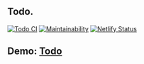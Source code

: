## Todo.

[![Todo CI](../../actions/workflows/todo.yml/badge.svg)](../../actions/workflows/todo.yml) [![Maintainability](https://api.codeclimate.com/v1/badges/9f2fcda1d922626a2a4b/maintainability)](https://codeclimate.com/github/Ligalaiz/Todo/maintainability) [![Netlify Status](https://api.netlify.com/api/v1/badges/3c83cbd7-fd1b-4463-b0b4-8bdbc4a7c92a/deploy-status)](https://app.netlify.com/sites/ligalaiz-todo/deploys)

## Demo: **[Todo](https://ligalaiz-todo.netlify.app)**
